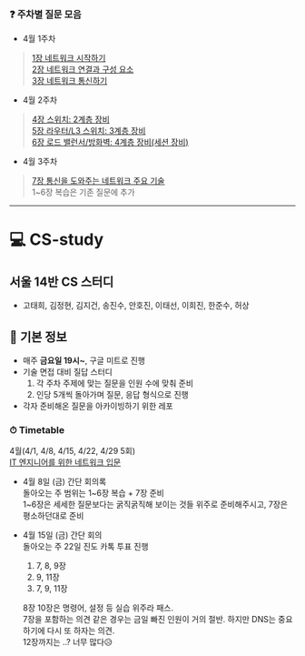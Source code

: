 ### ❓ 주차별 질문 모음
- 4월 1주차
> [1장 네트워크 시작하기](https://github.com/SSAFY7th-Seoul14/CS-study/tree/main/4%EC%9B%94%201%EC%A3%BC%EC%B0%A8/1%EC%9E%A5%20%EB%84%A4%ED%8A%B8%EC%9B%8C%ED%81%AC%20%EC%8B%9C%EC%9E%91%ED%95%98%EA%B8%B0)  
> [2장 네트워크 연결과 구성 요소](https://github.com/SSAFY7th-Seoul14/CS-study/tree/main/4%EC%9B%94%201%EC%A3%BC%EC%B0%A8/2%EC%9E%A5%20%EB%84%A4%ED%8A%B8%EC%9B%8C%ED%81%AC%20%EC%97%B0%EA%B2%B0%EA%B3%BC%20%EA%B5%AC%EC%84%B1%20%EC%9A%94%EC%86%8C)  
> [3장 네트워크 통신하기](https://github.com/SSAFY7th-Seoul14/CS-study/tree/main/4%EC%9B%94%201%EC%A3%BC%EC%B0%A8/3%EC%9E%A5%20%EB%84%A4%ED%8A%B8%EC%9B%8C%ED%81%AC%20%ED%86%B5%EC%8B%A0%ED%95%98%EA%B8%B0)

- 4월 2주차
> [4장 스위치: 2계층 장비](https://github.com/SSAFY7th-Seoul14/CS-study/tree/main/4%EC%9B%94%202%EC%A3%BC%EC%B0%A8/4%EC%9E%A5%20%EC%8A%A4%EC%9C%84%EC%B9%98:%202%EA%B3%84%EC%B8%B5%20%EC%9E%A5%EB%B9%84)  
> [5장 라우터/L3 스위치: 3계층 장비](https://github.com/SSAFY7th-Seoul14/CS-study/tree/main/4%EC%9B%94%202%EC%A3%BC%EC%B0%A8/5%EC%9E%A5%20%EB%9D%BC%EC%9A%B0%ED%84%B0%7CL3%20%EC%8A%A4%EC%9C%84%EC%B9%98:%203%EA%B3%84%EC%B8%B5%20%EC%9E%A5%EB%B9%84)  
> [6장 로드 밸런서/방화벽: 4계층 장비(세션 장비)](https://github.com/SSAFY7th-Seoul14/CS-study/tree/main/4%EC%9B%94%202%EC%A3%BC%EC%B0%A8/6%EC%9E%A5%20%EB%A1%9C%EB%93%9C%20%EB%B0%B8%EB%9F%B0%EC%84%9C%7C%EB%B0%A9%ED%99%94%EB%B2%BD:%204%EA%B3%84%EC%B8%B5%20%EC%9E%A5%EB%B9%84(%EC%84%B8%EC%85%98%20%EC%9E%A5%EB%B9%84))

- 4월 3주차
>[7장 통신을 도와주는 네트워크 주요 기술](https://github.com/SSAFY7th-Seoul14/CS-study/tree/main/4%EC%9B%94%203%EC%A3%BC%EC%B0%A8/7%EC%9E%A5%20%ED%86%B5%EC%8B%A0%EC%9D%84%20%EB%8F%84%EC%99%80%EC%A3%BC%EB%8A%94%20%EB%84%A4%ED%8A%B8%EC%9B%8C%ED%81%AC%20%EC%A3%BC%EC%9A%94%20%EA%B8%B0%EC%88%A0)  
> 1~6장 복습은 기존 질문에 추가

---

# 💻 CS-study

## 서울 14반 CS 스터디

- 고태희, 김정현, 김지건, 송진수, 안호진, 이태선, 이희진, 한준수, 허상

## 📌 기본 정보

- 매주 **금요일 19시~**, 구글 미트로 진행
- 기술 면접 대비 질답 스터디
  1. 각 주차 주제에 맞는 질문을 인원 수에 맞춰 준비
  2. 인당 5개씩 돌아가며 질문, 응답 형식으로 진행
- 각자 준비해온 질문을 아카이빙하기 위한 레포

### ⏱ Timetable
4월(4/1, 4/8, 4/15, 4/22, 4/29 5회)  
[IT 엔지니어를 위한 네트워크 입문](http://www.yes24.com/Product/Goods/93997435)

- 4월 8일 (금) 간단 회의록  
돌아오는 주 범위는 1\~6장 복습 + 7장 준비  
1\~6장은 세세한 질문보다는 굵직굵직해 보이는 것들 위주로 준비해주시고, 7장은 평소하던대로 준비
- 4월 15일 (금) 간단 회의  
돌아오는 주 22일 진도 카톡 투표 진행
  1. 7, 8, 9장
  2. 9, 11장
  3. 7, 9, 11장

  8장 10장은 명령어, 설정 등 실습 위주라 패스.  
  7장을 포함하는 의견 같은 경우는 금일 빠진 인원이 거의 절반. 하지만 DNS는 중요하기에 다시 또 하자는 의견.  
  12장까지는 ..? 너무 많다😥
